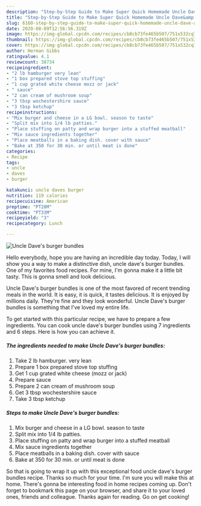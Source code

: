 ```yaml
---
description: "Step-by-Step Guide to Make Super Quick Homemade Uncle Dave&amp;#39;s burger bundles"
title: "Step-by-Step Guide to Make Super Quick Homemade Uncle Dave&amp;#39;s burger bundles"
slug: 6160-step-by-step-guide-to-make-super-quick-homemade-uncle-dave-and-39-s-burger-bundles
date: 2020-08-09T12:56:56.319Z
image: https://img-global.cpcdn.com/recipes/cb8cb73fe465b507/751x532cq70/uncle-daves-burger-bundles-recipe-main-photo.jpg
thumbnail: https://img-global.cpcdn.com/recipes/cb8cb73fe465b507/751x532cq70/uncle-daves-burger-bundles-recipe-main-photo.jpg
cover: https://img-global.cpcdn.com/recipes/cb8cb73fe465b507/751x532cq70/uncle-daves-burger-bundles-recipe-main-photo.jpg
author: Herman Gibbs
ratingvalue: 4.1
reviewcount: 38734
recipeingredient:
- "2 lb hamburger very lean"
- "1 box prepared stove top stuffing"
- "1 cup grated white cheese mozz or jack"
- " sauce"
- "2 can cream of mushroom soup"
- "3 tbsp wochestershire sauce"
- "3 tbsp ketchup"
recipeinstructions:
- "Mix burger and cheese in a LG bowl. season to taste"
- "Split mix into 1/4 lb patties."
- "Place stuffing on patty and wrap burger into a stuffed meatball"
- "Mix sauce ingredients together"
- "Place meatballs in a baking dish. cover with sauce"
- "Bake at 350 for 30 min. or until meat is done"
categories:
- Recipe
tags:
- uncle
- daves
- burger

katakunci: uncle daves burger 
nutrition: 119 calories
recipecuisine: American
preptime: "PT28M"
cooktime: "PT33M"
recipeyield: "3"
recipecategory: Lunch

---
```



![Uncle Dave&#39;s burger bundles](https://img-global.cpcdn.com/recipes/cb8cb73fe465b507/751x532cq70/uncle-daves-burger-bundles-recipe-main-photo.jpg)

Hello everybody, hope you are having an incredible day today. Today, I will show you a way to make a distinctive dish, uncle dave&#39;s burger bundles. One of my favorites food recipes. For mine, I'm gonna make it a little bit tasty. This is gonna smell and look delicious.



Uncle Dave&#39;s burger bundles is one of the most favored of recent trending meals in the world. It is easy, it is quick, it tastes delicious. It is enjoyed by millions daily. They're fine and they look wonderful. Uncle Dave&#39;s burger bundles is something that I've loved my entire life.


To get started with this particular recipe, we have to prepare a few ingredients. You can cook uncle dave&#39;s burger bundles using 7 ingredients and 6 steps. Here is how you can achieve it.

<!--inarticleads1-->

##### The ingredients needed to make Uncle Dave&#39;s burger bundles:

1. Take 2 lb hamburger. very lean
1. Prepare 1 box prepared stove top stuffing
1. Get 1 cup grated white cheese (mozz or jack)
1. Prepare  sauce
1. Prepare 2 can cream of mushroom soup
1. Get 3 tbsp wochestershire sauce
1. Take 3 tbsp ketchup




<!--inarticleads2-->

##### Steps to make Uncle Dave&#39;s burger bundles:

1. Mix burger and cheese in a LG bowl. season to taste
1. Split mix into 1/4 lb patties.
1. Place stuffing on patty and wrap burger into a stuffed meatball
1. Mix sauce ingredients together
1. Place meatballs in a baking dish. cover with sauce
1. Bake at 350 for 30 min. or until meat is done




So that is going to wrap it up with this exceptional food uncle dave&#39;s burger bundles recipe. Thanks so much for your time. I'm sure you will make this at home. There's gonna be interesting food in home recipes coming up. Don't forget to bookmark this page on your browser, and share it to your loved ones, friends and colleague. Thanks again for reading. Go on get cooking!
